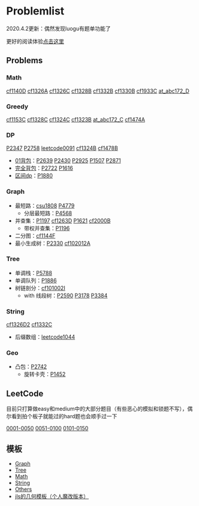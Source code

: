 # Problemlist

2020.4.2更新：偶然发现luogu有题单功能了

更好的阅读体验[点击这里](https://monkeyoliver.github.io/Problemlist/)

## Problems

### Math

[cf1140D](Problems/codeforces/1140D.md) [cf1326A](Problems/codeforces/1326A.md) [cf1326C](Problems/codeforces/1326C.md) [cf1328B](Problems/codeforces/1328B.md) [cf1332B](Problems/codeforces/1332B.md) [cf1330B](Problems/codeforces/1330B.md) [cf1933C](Problems/codeforces/1933C.md) [at_abc172_D](Problems/AtCoder/abc172D.md)

### Greedy

[cf1153C](Problems/codeforces/1153C.md) [cf1328C](Problems/codeforces/1328C.md) [cf1324C](Problems/codeforces/1324C.md) [cf1323B](Problems/codeforces/1323B.md) [at_abc172_C](Problems/AtCoder/abc172C.md) [cf1474A](Problems/codeforces/1474A.md)

### DP

[P2347](Problems/luogu/P2347.md) [P2758](Problems/luogu/P2758.md) [leetcode0091](LeetCode/leetcode0091.md) [cf1324B](Problems/codeforces/1324B.md) [cf1478B](Problems/codeforces/1478B.md)

- [01背包](https://oi-wiki.org/dp/knapsack/#0-1)：[P2639](Problems/luogu/P2639.md) [P2430](Problems/luogu/P2430.md) [P2925](Problems/luogu/P2925.md) [P1507](Problems/luogu/P1507.md) [P2871](Problems/luogu/P2871.md)
- [完全背包](https://oi-wiki.org/dp/knapsack/#_1)：[P2722](Problems/luogu/P2722.md) [P1616](Problems/luogu/P1616.md)
- [区间dp](https://oi-wiki.org/dp/interval/)：[P1880](Problems/luogu/P1880.md)

### Graph

- 最短路：[csu1808](Problems/others/csu1808.md) [P4779](Problems/luogu/P4779.md)
  - 分层最短路：[P4568](Problems/luogu/P4568.md)
- 并查集：[P1197](Problems/luogu/P1197.md) [cf1263D](Problems/codeforces/1263D.md) [P1621](Problems/luogu/P1621.md) [cf2000B](Problems/codeforces/2000B.md)
  - 带权并查集：[P1196](Problems/luogu/P1196.md)
- 二分图：[cf1144F](Problems/codeforces/1144F.md)
- 最小生成树：[P2330](Problems/luogu/P2330.md) [cf102012A](Problems/codeforces/102012A.md)

### Tree

- 单调栈：[P5788](Problems/luogu/P5788.md)
- 单调队列：[P1886](Problems/luogu/P1886.md)
- 树链剖分：[cf101002I](Problems/codeforces/101002I.md)
  - with 线段树：[P2590](Problems/luogu/P2590.md) [P3178](Problems/luogu/P3178.md) [P3384](Problems/luogu/P3384.md)

### String

[cf1326D2](Problems/codeforces/1326D2.md) [cf1332C](Problems/codeforces/1332C.md)

- 后缀数组：[leetcode1044](LeetCode/leetcode1044.md)

### Geo

- 凸包：[P2742](Problems/luogu/P2742.md)
  - 旋转卡壳：[P1452](Problems/luogu/P1452.md)

## LeetCode

目前只打算做easy和medium中的大部分题目（有些恶心的模拟和锁题不写），偶尔看到拍个板子就能过的hard题也会顺手过一下

[0001-0050](LeetCode/leetcode0001-0050.md)
[0051-0100](LeetCode/leetcode0051-0100.md)
[0101-0150](LeetCode/leetcode0101-0150.md)

## 模板

- [Graph](moban/Graph.md)
- [Tree](moban/Tree.md)
- [Math](moban/Math.md)
- [String](moban/String.md)
- [Others](moban/Others.md)
- [jls的几何模板（个人魔改版本）](moban/geo.cpp)
